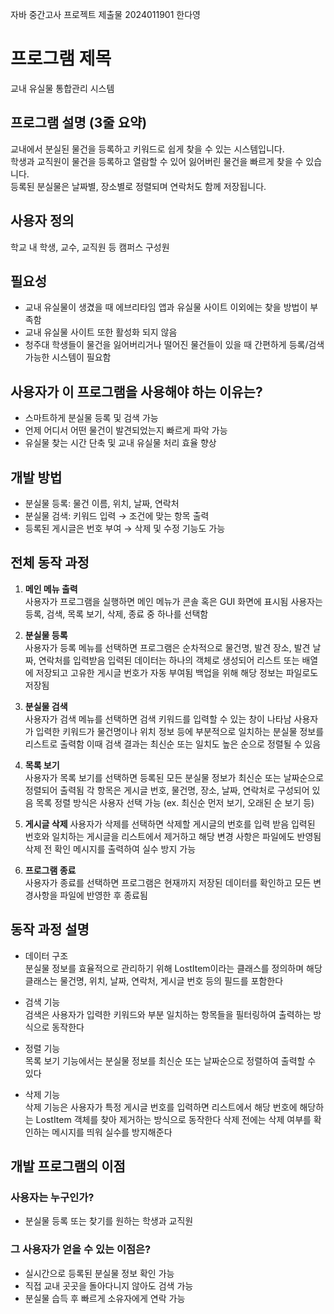 자바 중간고사 프로젝트 제출물 
2024011901 한다영
# 프로그램 제목
교내 유실물 통합관리 시스템

## 프로그램 설명 (3줄 요약)
교내에서 분실된 물건을 등록하고 키워드로 쉽게 찾을 수 있는 시스템입니다.  
학생과 교직원이 물건을 등록하고 열람할 수 있어  잃어버린 물건을 빠르게 찾을 수 있습니다.  
등록된 분실물은 날짜별, 장소별로 정렬되며 연락처도 함께 저장됩니다.

## 사용자 정의
학교 내 학생, 교수, 교직원 등 캠퍼스 구성원

## 필요성
- 교내 유실물이 생겼을 때 에브리타임 앱과 유실물 사이트 이외에는 찾을 방법이 부족함
- 교내 유실물 사이트 또한 활성화 되지 않음
- 청주대 학생들이 물건을 잃어버리거나 떨어진 물건들이 있을 때 간편하게 등록/검색 가능한 시스템이 필요함

## 사용자가 이 프로그램을 사용해야 하는 이유는?
- 스마트하게 분실물 등록 및 검색 가능  
- 언제 어디서 어떤 물건이 발견되었는지 빠르게 파악 가능  
- 유실물 찾는 시간 단축 및 교내 유실물 처리 효율 향상

## 개발 방법
- 분실물 등록: 물건 이름, 위치, 날짜, 연락처  
- 분실물 검색: 키워드 입력 → 조건에 맞는 항목 출력  
- 등록된 게시글은 번호 부여 → 삭제 및 수정 기능도 가능

## 전체 동작 과정
1. **메인 메뉴 출력**  
	사용자가 프로그램을 실행하면 메인 메뉴가 콘솔 혹은 GUI 화면에 표시됨
    사용자는  등록,  검색,  목록 보기,  삭제,  종료 중 하나를 선택함
    
2. **분실물 등록**  
    사용자가  등록 메뉴를 선택하면 프로그램은 순차적으로 물건명, 발견 장소, 발견 날짜, 연락처를 입력받음
    입력된 데이터는 하나의 객체로 생성되어 리스트 또는 배열에 저장되고 고유한 게시글 번호가 자동 부여됨
    백업을 위해 해당 정보는 파일로도 저장됨
    
3. **분실물 검색**  
    사용자가  검색 메뉴를 선택하면 검색 키워드를 입력할 수 있는 창이 나타남
    사용자가 입력한 키워드가 물건명이나 위치 정보 등에 부분적으로 일치하는 분실물 정보를 리스트로 출력함
    이때 검색 결과는 최신순 또는 일치도 높은 순으로 정렬될 수 있음
    
4. **목록 보기**  
    사용자가  목록 보기를 선택하면 등록된 모든 분실물 정보가
    최신순 또는 날짜순으로 정렬되어 출력됨
    각 항목은 게시글 번호, 물건명, 장소, 날짜, 연락처로 구성되어 있음
    목록 정렬 방식은 사용자 선택 가능 (ex. 최신순 먼저 보기, 오래된 순 보기 등)
    
5. **게시글 삭제** 
    사용자가 삭제를 선택하면 삭제할 게시글의  번호를 입력 받음
    입력된 번호와 일치하는 게시글을 리스트에서 제거하고 해당 변경 사항은 파일에도 반영됨
    삭제 전 확인 메시지를 출력하여 실수 방지 가능
    
6. **프로그램 종료**  
    사용자가 종료를 선택하면
    프로그램은 현재까지 저장된 데이터를 확인하고  모든 변경사항을 파일에 반영한 후 종료됨

## 동작 과정 설명
- 데이터 구조  
    분실물 정보를 효율적으로 관리하기 위해 LostItem이라는 클래스를 정의하며 해당 클래스는 물건명, 위치, 날짜, 연락처, 게시글 번호 등의 필드를 포함한다
    
- 검색 기능  
    검색은 사용자가 입력한 키워드와 부분 일치하는 항목들을 필터링하여 출력하는 방식으로 동작한다
    
- 정렬 기능  
    목록 보기 기능에서는 분실물 정보를 최신순 또는 날짜순으로 정렬하여 출력할 수 있다
    
- 삭제 기능  
    삭제 기능은 사용자가 특정 게시글 번호를 입력하면 리스트에서 해당 번호에 해당하는 LostItem 객체를 찾아 제거하는 방식으로 동작한다
    삭제 전에는 삭제 여부를 확인하는 메시지를 띄워 실수를 방지해준다
## 개발 프로그램의 이점
### 사용자는 누구인가?
- 분실물 등록 또는 찾기를 원하는 학생과 교직원

### 그 사용자가 얻을 수 있는 이점은?
- 실시간으로 등록된 분실물 정보 확인 가능  
- 직접 교내 곳곳을 돌아다니지 않아도 검색 가능  
- 분실물 습득 후 빠르게 소유자에게 연락 가능



